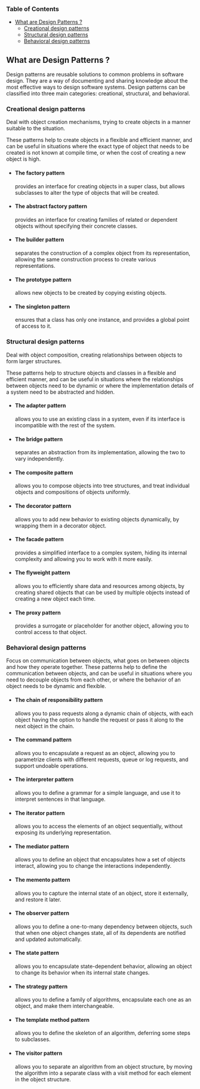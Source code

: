 ### Table of Contents
- [What are Design Patterns ?](#what-are-design-patterns-)
  - [Creational design patterns](#creational-design-patterns)
  - [Structural design patterns](#structural-design-patterns)
  - [Behavioral design patterns](#behavioral-design-patterns)
## What are Design Patterns ?
Design patterns are reusable solutions to common problems in software design. They are a way of documenting and sharing knowledge about the most effective ways to design software systems. Design patterns can be classified into three main categories: creational, structural, and behavioral.

### Creational design patterns
Deal with object creation mechanisms, trying to create objects in a manner suitable to the situation.

These patterns help to create objects in a flexible and efficient manner, and can be useful in situations where the exact type of object that needs to be created is not known at compile time, or when the cost of creating a new object is high.

  - #### The factory pattern
    provides an interface for creating objects in a super class, but allows subclasses to alter the type of objects that will be created.

  - #### The abstract factory pattern
    provides an interface for creating families of related or dependent objects without specifying their concrete classes.

  - #### The builder pattern
    separates the construction of a complex object from its representation, allowing the same construction process to create various representations.

  - #### The prototype pattern
    allows new objects to be created by copying existing objects.

  - #### The singleton pattern
    ensures that a class has only one instance, and provides a global point of access to it.

### Structural design patterns
Deal with object composition, creating relationships between objects to form larger structures.

These patterns help to structure objects and classes in a flexible and efficient manner, and can be useful in situations where the relationships between objects need to be dynamic or where the implementation details of a system need to be abstracted and hidden.

  - #### The adapter pattern
    allows you to use an existing class in a system, even if its interface is incompatible with the rest of the system.

  - #### The bridge pattern
    separates an abstraction from its implementation, allowing the two to vary independently.

  - #### The composite pattern
    allows you to compose objects into tree structures, and treat individual objects and compositions of objects uniformly.

  - #### The decorator pattern
    allows you to add new behavior to existing objects dynamically, by wrapping them in a decorator object.

  - #### The facade pattern 
    provides a simplified interface to a complex system, hiding its internal complexity and allowing you to work with it more easily.

  - #### The flyweight pattern
    allows you to efficiently share data and resources among objects, by creating shared objects that can be used by multiple objects instead of creating a new object each time.

  - #### The proxy pattern
    provides a surrogate or placeholder for another object, allowing you to control access to that object.

### Behavioral design patterns
Focus on communication between objects, what goes on between objects and how they operate together.
These patterns help to define the communication between objects, and can be useful in situations where you need to decouple objects from each other, or where the behavior of an object needs to be dynamic and flexible.

  - #### The chain of responsibility pattern
    allows you to pass requests along a dynamic chain of objects, with each object having the option to handle the request or pass it along to the next object in the chain.

  - #### The command pattern 
    allows you to encapsulate a request as an object, allowing you to parametrize clients with different requests, queue or log requests, and support undoable operations.

  - #### The interpreter pattern 
    allows you to define a grammar for a simple language, and use it to interpret sentences in that language.

  - #### The iterator pattern 
    allows you to access the elements of an object sequentially, without exposing its underlying representation.

  - #### The mediator pattern 
    allows you to define an object that encapsulates how a set of objects interact, allowing you to change the interactions independently.

  - #### The memento pattern 
    allows you to capture the internal state of an object, store it externally, and restore it later.

  - #### The observer pattern 
    allows you to define a one-to-many dependency between objects, such that when one object changes state, all of its dependents are notified and updated automatically.

  - #### The state pattern 
    allows you to encapsulate state-dependent behavior, allowing an object to change its behavior when its internal state changes.

  - #### The strategy pattern 
    allows you to define a family of algorithms, encapsulate each one as an object, and make them interchangeable.

  - #### The template method pattern 
    allows you to define the skeleton of an algorithm, deferring some steps to subclasses.

  - #### The visitor pattern 
    allows you to separate an algorithm from an object structure, by moving the algorithm into a separate class with a visit method for each element in the object structure.